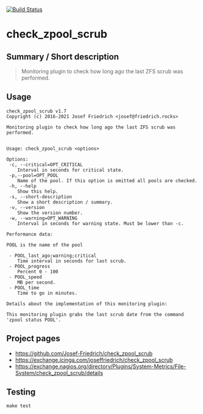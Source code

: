 [![Build Status](https://travis-ci.org/Josef-Friedrich/check_zpool_scrub.svg?branch=master)](https://travis-ci.org/Josef-Friedrich/check_zpool_scrub)

# check_zpool_scrub


## Summary / Short description

> Monitoring plugin to check how long ago the last ZFS scrub was performed.

## Usage

```
check_zpool_scrub v1.7
Copyright (c) 2016-2021 Josef Friedrich <josef@friedrich.rocks>

Monitoring plugin to check how long ago the last ZFS scrub was performed.


Usage: check_zpool_scrub <options>

Options:
 -c, --critical=OPT_CRITICAL
    Interval in seconds for critical state.
 -p,--pool=OPT_POOL
    Name of the pool. If this option is omitted all pools are checked.
 -h, --help
    Show this help.
 -s, --short-description
    Show a short description / summary.
 -v, --version
    Show the version number.
 -w, --warning=OPT_WARNING
    Interval in seconds for warning state. Must be lower than -c.

Performance data:

POOL is the name of the pool

 - POOL_last_ago;warning;critical
    Time interval in seconds for last scrub.
 - POOL_progress
    Percent 0 - 100
 - POOL_speed
    MB per second.
 - POOL_time
    Time to go in minutes.

Details about the implementation of this monitoring plugin:

This monitoring plugin grabs the last scrub date from the command
'zpool status POOL'.

```

## Project pages

* https://github.com/Josef-Friedrich/check_zpool_scrub
* https://exchange.icinga.com/joseffriedrich/check_zpool_scrub
* https://exchange.nagios.org/directory/Plugins/System-Metrics/File-System/check_zpool_scrub/details

## Testing

```
make test
```

